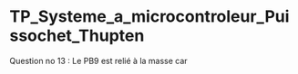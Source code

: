 # TP_Systeme_a_microcontroleur_Puissochet_Thupten

Question no 13 : Le PB9 est relié à la masse car 
